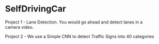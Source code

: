 # SelfDrivingCar

Project 1 - Lane Detection. You would go ahead and detect lanes in a camera video. 

Project 2 - We use a Simple CNN to detect Traffic Signs into 40 categories
